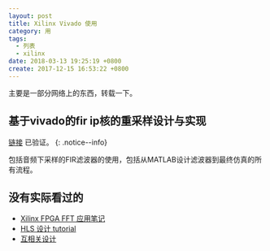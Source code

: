 ```yaml
---
layout: post
title: Xilinx Vivado 使用
category: 用
tags:
  - 列表
  - xilinx
date: 2018-03-13 19:25:19 +0800
create: 2017-12-15 16:53:22 +0800
---
```


主要是一部分网络上的东西，转载一下。

## 基于vivado的fir ip核的重采样设计与实现

[链接](http://blog.csdn.net/shichaog/article/details/50677386) 已验证。
{: .notice--info}

包括音频下采样的FIR滤波器的使用，包括从MATLAB设计滤波器到最终仿真的所有流程。

## 没有实际看过的

* [Xilinx FPGA FFT 应用笔记](http://blog.csdn.net/yijingjijng/article/details/48137897)
* [HLS 设计 tutorial](https://www.so-logic.net/documents/knowledge/tutorial/Basic_HLS_Tutorial/sec2_developing_custom_ip_core_using_hls.html)
* [互相关设计](https://forums.xilinx.com/t5/DSP-and-Video/cross-correlation-of-two-sine-signals-using-xilinx-blockset/td-p/120650)

